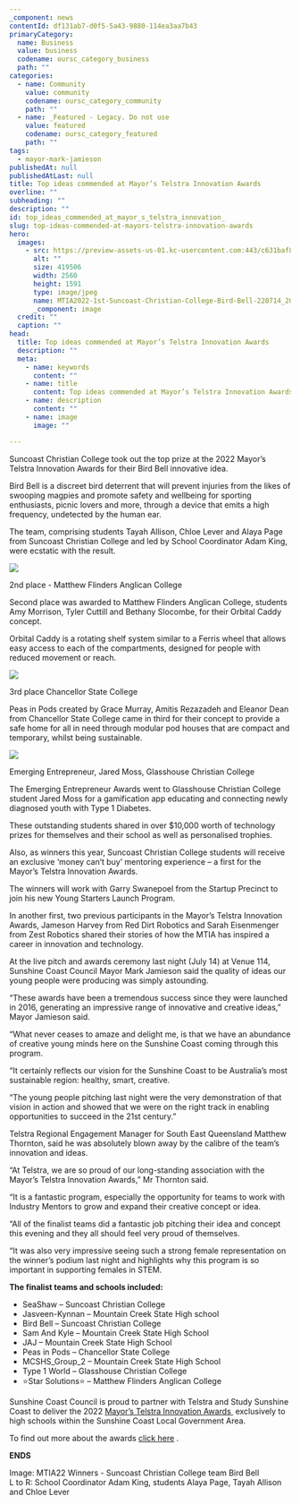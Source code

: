 ```yaml
---
_component: news
contentId: df131ab7-d0f5-5a43-9880-114ea3aa7b43
primaryCategory:
  name: Business
  value: business
  codename: oursc_category_business
  path: ""
categories:
  - name: Community
    value: community
    codename: oursc_category_community
    path: ""
  - name: _Featured - Legacy. Do not use
    value: featured
    codename: oursc_category_featured
    path: ""
tags:
  - mayor-mark-jamieson
publishedAt: null
publishedAtLast: null
title: Top ideas commended at Mayor’s Telstra Innovation Awards
overline: ""
subheading: ""
description: ""
id: top_ideas_commended_at_mayor_s_telstra_innovation_
slug: top-ideas-commended-at-mayors-telstra-innovation-awards
hero:
  images:
    - src: https://preview-assets-us-01.kc-usercontent.com:443/c631baf8-1b46-001f-580c-d0001b68b4a8/9be554e8-64ba-4829-a83c-06146c8a2ac0/MTIA2022-1st-Suncoast-Christian-College-Bird-Bell-220714_200756_BJA0656-1-scaled.jpg
      alt: ""
      size: 419506
      width: 2560
      height: 1591
      type: image/jpeg
      name: MTIA2022-1st-Suncoast-Christian-College-Bird-Bell-220714_200756_BJA0656-1-scaled.jpg
      _component: image
  credit: ""
  caption: ""
head:
  title: Top ideas commended at Mayor’s Telstra Innovation Awards
  description: ""
  meta:
    - name: keywords
      content: ""
    - name: title
      content: Top ideas commended at Mayor’s Telstra Innovation Awards
    - name: description
      content: ""
    - name: image
      image: ""

---
```

Suncoast Christian College took out the top prize at the 2022 Mayor’s Telstra Innovation Awards for their Bird Bell innovative idea.

Bird Bell is a discreet bird deterrent that will prevent injuries from the likes of swooping magpies and promote safety and wellbeing for sporting enthusiasts, picnic lovers and more, through a device that emits a high frequency, undetected by the human ear.

The team, comprising students Tayah Allison, Chloe Lever and Alaya Page from Suncoast Christian College and led by School Coordinator Adam King, were ecstatic with the result.

![](https://preview-assets-us-01.kc-usercontent.com:443/c631baf8-1b46-001f-580c-d0001b68b4a8/5c3839ed-a240-47ab-8275-73438f4cd3e8/220714_200354_BJA0619-1-1024x477.jpg)

2nd place - Matthew Flinders Anglican College

Second place was awarded to Matthew Flinders Anglican College, students Amy Morrison, Tyler Cuttill and Bethany Slocombe, for their Orbital Caddy concept.

Orbital Caddy is a rotating shelf system similar to a Ferris wheel that allows easy access to each of the compartments, designed for people with reduced movement or reach.

![](https://preview-assets-us-01.kc-usercontent.com:443/c631baf8-1b46-001f-580c-d0001b68b4a8/6335d955-9a3c-4c2f-a3fb-23a58d3b0e33/220714_200206_BJA0601-1024x517.jpg)

3rd place Chancellor State College

Peas in Pods created by Grace Murray, Amitis Rezazadeh and Eleanor Dean from Chancellor State College came in third for their concept to provide a safe home for all in need through modular pod houses that are compact and temporary, whilst being sustainable.

![](https://preview-assets-us-01.kc-usercontent.com:443/c631baf8-1b46-001f-580c-d0001b68b4a8/4a9e8421-5d1f-4571-b9ae-e98abff515a3/MTIA22-Emerging-Entrepreneur-Glasshouse-Christian-College-Jared-Moss-220714_200023_BJA0597-crop-1024x972.jpg)

Emerging Entrepreneur, Jared Moss, Glasshouse Christian College

The Emerging Entrepreneur Awards went to Glasshouse Christian College student Jared Moss for a gamification app educating and connecting newly diagnosed youth with Type 1 Diabetes.

These outstanding students shared in over $10,000 worth of technology prizes for themselves and their school as well as personalised trophies.   

Also, as winners this year, Suncoast Christian College students will receive an exclusive ‘money can’t buy’ mentoring experience – a first for the Mayor’s Telstra Innovation Awards.

The winners will work with Garry Swanepoel from the Startup Precinct to join his new Young Starters Launch Program.

In another first, two previous participants in the Mayor’s Telstra Innovation Awards, Jameson Harvey from Red Dirt Robotics and Sarah Eisenmenger from Zest Robotics shared their stories of how the MTIA has inspired a career in innovation and technology.

At the live pitch and awards ceremony last night (July 14) at Venue 114, Sunshine Coast Council Mayor Mark Jamieson said the quality of ideas our young people were producing was simply astounding.

“These awards have been a tremendous success since they were launched in 2016, generating an impressive range of innovative and creative ideas,” Mayor Jamieson said.

“What never ceases to amaze and delight me, is that we have an abundance of creative young minds here on the Sunshine Coast coming through this program.

“It certainly reflects our vision for the Sunshine Coast to be Australia’s most sustainable region: healthy, smart, creative.

“The young people pitching last night were the very demonstration of that vision in action and showed that we were on the right track in enabling opportunities to succeed in the 21st century.”

Telstra Regional Engagement Manager for South East Queensland Matthew Thornton, said he was absolutely blown away by the calibre of the team’s innovation and ideas.

“At Telstra, we are so proud of our long-standing association with the Mayor’s Telstra Innovation Awards,” Mr Thornton said.

“It is a fantastic program, especially the opportunity for teams to work with Industry Mentors to grow and expand their creative concept or idea.

“All of the finalist teams did a fantastic job pitching their idea and concept this evening and they all should feel very proud of themselves.

“It was also very impressive seeing such a strong female representation on the winner’s podium last night and highlights why this program is so important in supporting females in STEM.

**The finalist teams and schools included:**

*   SeaShaw – Suncoast Christian College               
*   Jasveen-Kynnan – Mountain Creek State High school  
*   Bird Bell – Suncoast Christian College   
*   Sam And Kyle – Mountain Creek State High School      
*   JAJ – Mountain Creek State High School           
*   Peas in Pods – Chancellor State College           
*   MCSHS\_Group\_2 – Mountain Creek State High School
*   Type 1 World – Glasshouse Christian College   
*   ⭐️Star Solutions⭐️ – Matthew Flinders Anglican College        

Sunshine Coast Council is proud to partner with Telstra and Study Sunshine Coast to deliver the 2022 [Mayor’s Telstra Innovation Awards ](https://www.studysunshinecoast.com.au/innovationawards/)
&#x20;exclusively to high schools within the Sunshine Coast Local Government Area.

To find out more about the awards [click here](https://www.studysunshinecoast.com.au/innovationawards/)
.

**ENDS**

Image: MTIA22 Winners - Suncoast Christian College team Bird Bell\
L to R: School Coordinator Adam King, students Alaya Page, Tayah Allison and Chloe Lever
